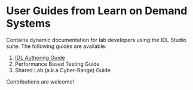 # User Guides from Learn on Demand Systems
Contains dynamic documentation for lab developers using the IDL Studio suite.  The following guides are available.

1. [IDL Authoring Guide](https://github.com/LearnOnDemandSystems/guides/blob/master/IDL/idlv3.md)
2. Performance Based Testing Guide
3. Shared Lab (a.k.a Cyber-Range) Guide

Contributions are welcome!

